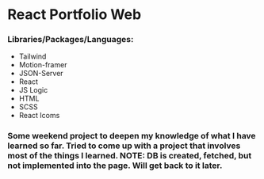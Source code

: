 # React Portfolio Web

### Libraries/Packages/Languages:
- Tailwind
- Motion-framer
- JSON-Server
- React
- JS Logic
- HTML
- SCSS
- React Icoms
  
### Some weekend project to deepen my knowledge of what I have learned so far. Tried to come up with a project that involves most of the things I learned.  NOTE: DB is created, fetched, but not implemented into the page. Will get back to it later. 
